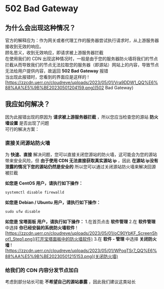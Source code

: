 # 502 Bad Gateway
## 为什么会出现这种情况？
官方的解释应为：作为网关或者代理工作的服务器尝试执行请求时，从上游服务器接收到无效的响应。  
顾名思义，收到无效响应，即请求被上游服务器拦截  
在使用我们的 CDN 出现这种情况时，一般是由于您的服务器防火墙将我们的节点拦截从而导致我们的节点无法拉取您的服务器（即源站）网站上的内容，导致节点无法给用户提供内容，故返回 **502 Bad Gateway** 报错  
当出现此报错时，您看到的界面应是这样的
![https://zzcdn.uerr.cn/cloudreve/uploads/2023/05/01/Vra9DDW1_QQ%E6%88%AA%E5%9B%BE20230501204159.png](502 Bad Gateway)

## 我应如何解决？
因为此报错出现的原因为 **请求被上游服务器拦截** ，所以您应当检查您的源站 **防火墙设置** 是否出现了问题  
可行的解决方案：  
### 直接关闭源站防火墙
为 **快速、直接** 解决问题，您可以直接关闭您源站的防火墙，这可能会为您的源站带来安全风险，但 **由于使用 CDN 无法直接获取真实源站 ip** ，因此 **在源站 ip没有泄露的情况下您的源站仍然是安全的** 所以您可以通过关闭源站防火墙来解决回源被拦截  

**如您是 CentOS 用户，请执行如下操作：**
```ts
systemctl disable firewalld
```

**如您是 Debian / Ubuntu 用户，请执行如下操作：**
```ts
sudo ufw disable
```

**如您是 宝塔面板 用户，请执行如下操作：**
1.在首页点击 **软件管理**
2.在 **软件管理** 中选择 **你已经安装的系统防火墙软件**
![https://zzcdn.uerr.cn/cloudreve/uploads/2023/05/01/oC90YbKF_ScreenShot1_Step1.png](打开宝塔面板中的防火墙软件)
3.在 **软件 - 管理** 中选择 **关闭防火墙**
![https://zzcdn.uerr.cn/cloudreve/uploads/2023/05/01/WPoqTSr7_QQ%E6%88%AA%E5%9B%BE20230501215153.png](关闭防火墙)

### 给我们的 CDN 内容分发节点加白
考虑到部分站长可能 **不希望自己的源站暴露** ，因此我们建议这类站长